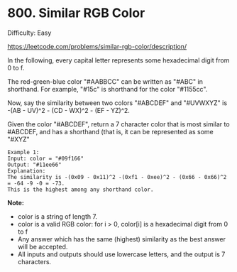 # 800. Similar RGB Color

Difficulty: Easy

https://leetcode.com/problems/similar-rgb-color/description/

In the following, every capital letter represents some hexadecimal digit from 0 to f.

The red-green-blue color "#AABBCC" can be written as "#ABC" in shorthand.  For example, "#15c" is shorthand for the color "#1155cc".

Now, say the similarity between two colors "#ABCDEF" and "#UVWXYZ" is -(AB - UV)^2 - (CD - WX)^2 - (EF - YZ)^2.

Given the color "#ABCDEF", return a 7 character color that is most similar to #ABCDEF, and has a shorthand (that is, it can be represented as some "#XYZ"
```
Example 1:
Input: color = "#09f166"
Output: "#11ee66"
Explanation:  
The similarity is -(0x09 - 0x11)^2 -(0xf1 - 0xee)^2 - (0x66 - 0x66)^2 = -64 -9 -0 = -73.
This is the highest among any shorthand color.
```
**Note:**

* color is a string of length 7.
* color is a valid RGB color: for i > 0, color[i] is a hexadecimal digit from 0 to f
* Any answer which has the same (highest) similarity as the best answer will be accepted.
* All inputs and outputs should use lowercase letters, and the output is 7 characters.
